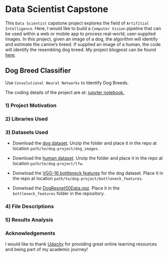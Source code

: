 
# Data Scientist Capstone

This `Data Scientist` capstone project explores the field of `Artifitial Intelligence`. Here, I would like to build a `Computer Vision` pipeline that can be used within a web or mobile app to process real-world, user-supplied images. In this project, given an image of a dog, the algorithm will identify and estimate the canine’s breed. If supplied an image of a human, the code will identify the resembling dog breed. My project blogpost can be found [here](https://github.com/yyhzyq123/project4/blob/master/bolg.md).

## Dog Breed Classifier

Use `Convolutional Neural Networks` to Identify Dog Breeds.

The coding details of the project are at: [jupyter notebook.](https://github.com/yyhzyq123/project4/blob/master/dog_app.ipynb)

### 1) Project Motivation

### 2) Libraries Used

### 3) Datasets Used

- Download the [dog dataset](https://s3-us-west-1.amazonaws.com/udacity-aind/dog-project/dogImages.zip).  Unzip the folder and place it in the repo at location `path/to/dog-project/dog_images`. 

- Download the [human dataset](https://s3-us-west-1.amazonaws.com/udacity-aind/dog-project/lfw.zip).  Unzip the folder and place it in the repo at location `path/to/dog-project/lfw`.  

- Donwload the [VGG-16 bottleneck features](https://s3-us-west-1.amazonaws.com/udacity-aind/dog-project/DogVGG16Data.npz) for the dog dataset. Place it in the repo at location `path/to/dog-project/bottleneck_features`.

- Donwload the [DogResnet50Data.npz](https://s3-us-west-1.amazonaws.com/udacity-aind/dog-project/DogResnet50Data.npz). Place it in the `bottleneck_features` folder in the repository.

### 4) File Descriptions

### 5) Results Analysis

### Acknowledgements

I would like to thank [Udacity](https://learn.udacity.com/nanodegrees/nd025) for providing great online learning resources and being part of my academic journey!

